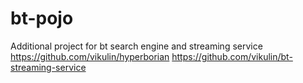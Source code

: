 # bt-pojo
Additional project for bt search engine and streaming service 
https://github.com/vikulin/hyperborian
https://github.com/vikulin/bt-streaming-service

